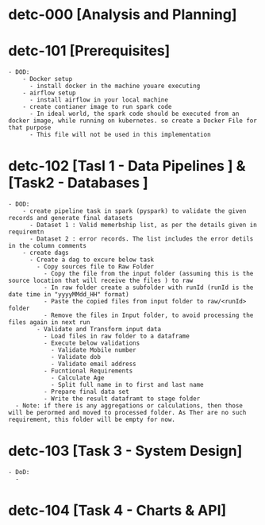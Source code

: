 # detc-000 [Analysis and Planning]

# detc-101 [Prerequisites]
    - DOD:
        - Docker setup 
          - install docker in the machine youare executing 
        - airflow setup 
          - install airflow in your local machine
        - create contianer image to run spark code
          - In ideal world, the spark code should be executed from an docker image, while running on kubernetes. so create a Docker File for that purpose
          - This file will not be used in this implementation


# detc-102 [Tasl 1 - Data Pipelines ] & [Task2 - Databases ]
    - DOD:
        - create pipeline task in spark (pyspark) to validate the given records and generate final datasets
          - Dataset 1 : Valid memerbship list, as per the details given in requiremtn
          - Dataset 2 : error records. The list includes the error detils in the column comments
        - create dags 
          - Create a dag to excure below task
            - Copy sources file to Raw Folder
              - Copy the file from the input folder (assuming this is the source location that will receive the files ) to raw
              - In raw folder create a subfolder with runId (runId is the date time in "yyyyMMdd_HH" format)
              - Paste the copied files from input folder to raw/<runId> folder
              - Remove the files in Input folder, to avoid processing the files again in next run
            - Validate and Transform input data
              - Load files in raw folder to a dataframe
              - Execute below validations
                - Validate Mobile number
                - Validate dob
                - Validate email address
              - Fucntional Requirements
                - Calculate Age
                - Split full name in to first and last name
              - Prepare final data set
              - Write the result dataframt to stage folder
      - Note: if there is any aggregations or calculations, then those will be perormed and moved to processed folder. As Ther are no such requirement, this folder will be empty for now. 
                

 # detc-103 [Task 3 - System Design]
    - DoD:
      - 

 # detc-104 [Task 4 - Charts & API] 